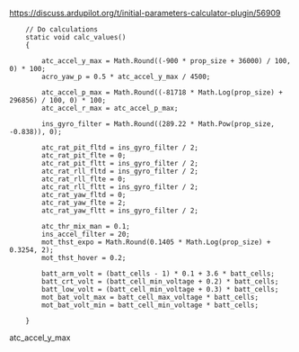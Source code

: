 

https://discuss.ardupilot.org/t/initial-parameters-calculator-plugin/56909


        // Do calculations
        static void calc_values()
        {

            atc_accel_y_max = Math.Round((-900 * prop_size + 36000) / 100, 0) * 100;
            acro_yaw_p = 0.5 * atc_accel_y_max / 4500;

            atc_accel_p_max = Math.Round((-81718 * Math.Log(prop_size) + 296856) / 100, 0) * 100;
            atc_accel_r_max = atc_accel_p_max;

            ins_gyro_filter = Math.Round((289.22 * Math.Pow(prop_size, -0.838)), 0);

            atc_rat_pit_fltd = ins_gyro_filter / 2;
            atc_rat_pit_flte = 0;
            atc_rat_pit_fltt = ins_gyro_filter / 2;
            atc_rat_rll_fltd = ins_gyro_filter / 2;
            atc_rat_rll_flte = 0;
            atc_rat_rll_fltt = ins_gyro_filter / 2;
            atc_rat_yaw_fltd = 0;
            atc_rat_yaw_flte = 2;
            atc_rat_yaw_fltt = ins_gyro_filter / 2;

            atc_thr_mix_man = 0.1;
            ins_accel_filter = 20;
            mot_thst_expo = Math.Round(0.1405 * Math.Log(prop_size) + 0.3254, 2);
            mot_thst_hover = 0.2;

            batt_arm_volt = (batt_cells - 1) * 0.1 + 3.6 * batt_cells;
            batt_crt_volt = (batt_cell_min_voltage + 0.2) * batt_cells;
            batt_low_volt = (batt_cell_min_voltage + 0.3) * batt_cells;
            mot_bat_volt_max = batt_cell_max_voltage * batt_cells;
            mot_bat_volt_min = batt_cell_min_voltage * batt_cells;

        }


atc_accel_y_max





